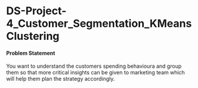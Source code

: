 # DS-Project-4_Customer_Segmentation_KMeansClustering
#### Problem Statement <br />
You  want to understand the customers spending behavioura and group them so that more critical insights can be given to marketing team which will help them plan the strategy accordingly.
